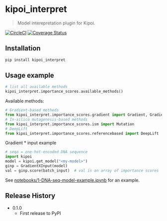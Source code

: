 # kipoi_interpret
> Model interepretation plugin for Kipoi.

[![CircleCI](https://circleci.com/gh/kipoi/kipoi-interpret.svg?style=svg)](https://circleci.com/gh/kipoi/kipoi-interpret)
[![Coverage Status](https://coveralls.io/repos/github/kipoi/kipoi-interpret/badge.svg?branch=master)](https://coveralls.io/github/kipoi/kipoi-interpret?branch=master)

## Installation

```sh
pip install kipoi_interpret
```

## Usage example

```python
# list all available methods
kipoi_interpret.importance_scores.available_methods()
```

Available methods:
```python
# Gradient-based methods
from kipoi_interpret.importance_scores.gradient import Gradient, GradientXInput
# In-silico mutagenesis-based methods
from kipoi_interpret.importance_scores.ism import Mutation
# DeepLift
from kipoi_interpret.importance_scores.referencebased import DeepLift
```

Gradient * input example
```python
# seqa = one-hot-encoded DNA sequence
import kipoi
model = kipoi.get_model("<my-model>")
ginp = GradientXInput(model)
val = ginp.score(batch_input)  # val is an array of importance scores
```

See [notebooks/1-DNA-seq-model-example.ipynb](notebooks/1-DNA-seq-model-example.ipynb) for an example.

<!-- ## Development setup -->

<!-- Describe how to install all development dependencies and how to run an automated test-suite of some kind. Potentially do this for multiple platforms. -->

<!-- ```sh -->
<!-- TODO -->
<!-- ``` -->


## Release History

* 0.1.0
    * First release to PyPI
